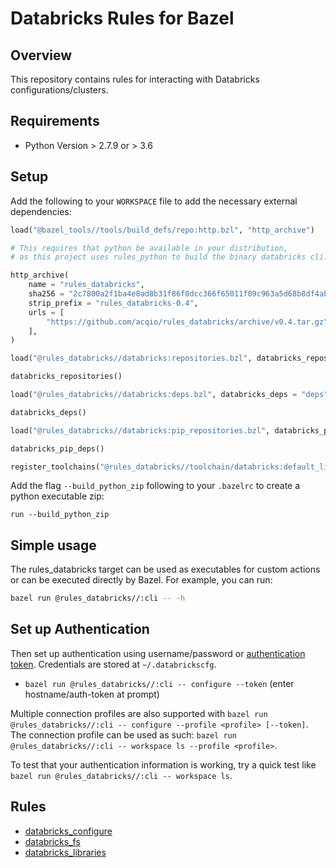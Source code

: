 # Databricks Rules for Bazel

## Overview

This repository contains rules for interacting with Databricks configurations/clusters.

## Requirements

* Python Version > 2.7.9 or > 3.6

## Setup

Add the following to your `WORKSPACE` file to add the necessary external dependencies:

```python
load("@bazel_tools//tools/build_defs/repo:http.bzl", "http_archive")

# This requires that python be available in your distribution,
# as this project uses rules_python to build the binary databricks cli.

http_archive(
    name = "rules_databricks",
    sha256 = "2c7800a2f1ba4e8ad8b31f86f0dcc366f65011f09c963a5d68b8df4ab1c84bae",
    strip_prefix = "rules_databricks-0.4",
    urls = [
        "https://github.com/acqio/rules_databricks/archive/v0.4.tar.gz"
    ],
)

load("@rules_databricks//databricks:repositories.bzl", databricks_repositories = "repositories")

databricks_repositories()

load("@rules_databricks//databricks:deps.bzl", databricks_deps = "deps")

databricks_deps()

load("@rules_databricks//databricks:pip_repositories.bzl", databricks_pip_deps = "pip_deps")

databricks_pip_deps()

register_toolchains("@rules_databricks//toolchain/databricks:default_linux_toolchain")
```

Add the flag `--build_python_zip` following to your `.bazelrc` to create a python executable zip:

```
run --build_python_zip
```

## Simple usage

The rules_databricks target can be used as executables for custom actions or can be executed directly by Bazel. For example, you can run:

```sh
bazel run @rules_databricks//:cli -- -h
```

## Set up Authentication
<a name="databricks_authentication"></a>

Then set up authentication using username/password or [authentication token](https://docs.databricks.com/api/latest/authentication.html#token-management). Credentials are stored at ``~/.databrickscfg``.

- `bazel run @rules_databricks//:cli -- configure --token` (enter hostname/auth-token at prompt)

Multiple connection profiles are also supported with `bazel run @rules_databricks//:cli -- configure --profile <profile> [--token]`.
The connection profile can be used as such: `bazel run @rules_databricks//:cli -- workspace ls --profile <profile>`.

To test that your authentication information is working, try a quick test like `bazel run @rules_databricks//:cli -- workspace ls`.

## Rules

* [databricks_configure](docs/databricks_configure.md)
* [databricks_fs](docs/databricks_fs.md)
* [databricks_libraries](docs/databricks_libraries.md)
